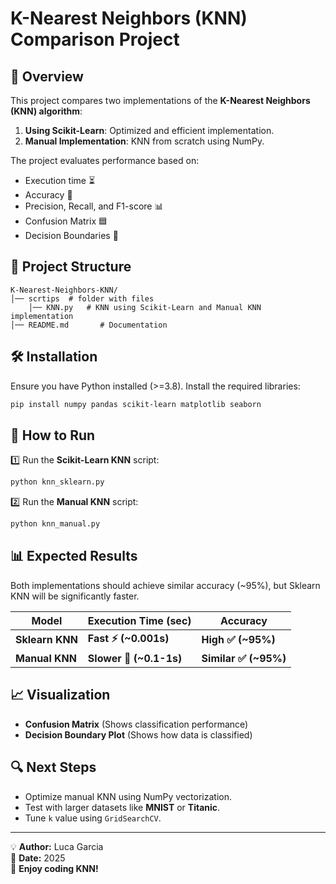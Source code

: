# K-Nearest Neighbors (KNN) Comparison Project

## 📌 Overview
This project compares two implementations of the **K-Nearest Neighbors (KNN) algorithm**:
1. **Using Scikit-Learn**: Optimized and efficient implementation.
2. **Manual Implementation**: KNN from scratch using NumPy.

The project evaluates performance based on:
- Execution time ⏳
- Accuracy 🔢
- Precision, Recall, and F1-score 📊
- Confusion Matrix 🟦
- Decision Boundaries 🎨

## 📂 Project Structure
```
K-Nearest-Neighbors-KNN/
│── scrtips  # folder with files
    │── KNN.py   # KNN using Scikit-Learn and Manual KNN implementation
│── README.md       # Documentation
```

## 🛠️ Installation
Ensure you have Python installed (>=3.8). Install the required libraries:
```bash
pip install numpy pandas scikit-learn matplotlib seaborn
```

## 🚀 How to Run
1️⃣ Run the **Scikit-Learn KNN** script:
```bash
python knn_sklearn.py
```
2️⃣ Run the **Manual KNN** script:
```bash
python knn_manual.py
```

## 📊 Expected Results
Both implementations should achieve similar accuracy (~95%), but Sklearn KNN will be significantly faster.

| Model           | Execution Time (sec) | Accuracy |
|----------------|---------------------|----------|
| **Sklearn KNN** | **Fast ⚡ (~0.001s)** | **High ✅ (~95%)** |
| **Manual KNN**  | **Slower 🐢 (~0.1-1s)** | **Similar ✅ (~95%)** |

## 📈 Visualization
- **Confusion Matrix** (Shows classification performance)
- **Decision Boundary Plot** (Shows how data is classified)

## 🔍 Next Steps
- Optimize manual KNN using NumPy vectorization.
- Test with larger datasets like **MNIST** or **Titanic**.
- Tune `k` value using `GridSearchCV`.

---
💡 **Author:** Luca Garcia  
📅 **Date:** 2025  
🚀 **Enjoy coding KNN!**

